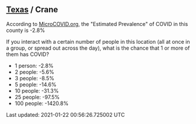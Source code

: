 
## [Texas](/united-states/texas) / Crane

According to [MicroCOVID.org](http://microcovid.org),
the "Estimated Prevalence" of COVID in this county is -2.8%

If you interact with a certain number of people in this location
(all at once in a group, or spread out across the day), what is the chance that
1 or more of them has COVID?

- 1 person: -2.8%
- 2 people: -5.6%
- 3 people: -8.5%
- 5 people: -14.6%
- 10 people: -31.3%
- 25 people: -97.5%
- 100 people: -1420.8%

Last updated: 2021-01-22 00:56:26.725002 UTC
